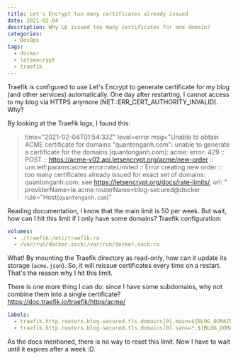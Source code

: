 ```yaml
---
title: Let's Encrypt too many certificates already issued
date: 2021-02-04
description: Why LE issued too many certificates for one domain?
categories:
  - DevOps
tags:
  - docker
  - letsencrypt
  - traefik
---
```

Traefik is configured to use Let's Encrypt to generate certificate for my blog (and other services) automatically. One day after restarting, I cannot access to my blog via HTTPS anymore (NET::ERR_CERT_AUTHORITY_INVALID). Why?

By looking at the Traefik logs, I found this:

> time="2021-02-04T01:54:33Z" level=error msg="Unable to obtain ACME certificate for domains \"quantonganh.com\": unable to generate a certificate for the domains [quantonganh.com]: acme: error: 429 :: POST :: https://acme-v02.api.letsencrypt.org/acme/new-order :: urn:ietf:params:acme:error:rateLimited :: Error creating new order :: too many certificates already issued for exact set of domains: quantonganh.com: see https://letsencrypt.org/docs/rate-limits/, url: " providerName=le.acme routerName=blog-secured@docker rule="Host(`quantonganh.com`)"

Reading documentation, I know that the main limit is 50 per week. But wait, how can I hit this limit if I only have some domains?
Traefik configuration:

```yaml
volumes:
  - ./traefik:/etc/traefik:ro
  - /var/run/docker.sock:/var/run/docker.sock:ro
```

What! By mounting the Traefik directory as read-only, how can it update its storage (`acme.json`).
So, it will reissue certificates every time on a restart. That's the reason why I hit this limit.

There is one more thing I can do: since I have some subdomains, why not combine them into a single certificate?
https://doc.traefik.io/traefik/https/acme/

```yaml
labels:
  - traefik.http.routers.blog-secured.tls.domains[0].main=${BLOG_DOMAIN}
  - traefik.http.routers.blog-secured.tls.domains[0].sans=*.${BLOG_DOMAIN}
```

As the docs mentioned, there is no way to reset this limit. Now I have to wait until it expires after a week :D.